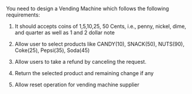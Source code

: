 You need to design a Vending Machine which follows the following requirements:

1. It should accepts coins of 1,5,10,25, 50 Cents, i.e., penny, nickel, dime, and quarter as well as 1 and 2 dollar note

2. Allow user to select products like CANDY(10), SNACK(50), NUTS(90), Coke(25), Pepsi(35), Soda(45)

3. Allow users to take a refund by canceling the request.

4. Return the selected product and remaining change if any

5. Allow reset operation for vending machine supplier